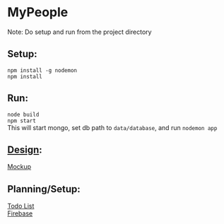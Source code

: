 # MyPeople

Note: Do setup and run from the project directory  

## Setup:
`npm install -g nodemon`  
`npm install`  

## Run:
`node build`  
`npm start`  
This will start mongo, set db path to `data/database`, and run `nodemon app`  

## [Design](design/):
[Mockup](design/webProj.pdf)  

## Planning/Setup:
[Todo List](https://docs.google.com/document/d/1hBUobtvOneY0wuV1elGh9nda8DQKe0PNZw3iTpGccCc/edit)  
[Firebase](https://console.firebase.google.com/u/0/project/mypeople-5d5e0/overview)  
